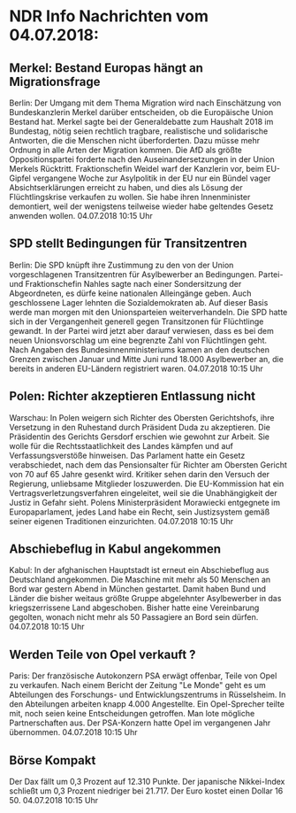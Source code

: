 # NDR Info Nachrichten vom 04.07.2018:


## Merkel: Bestand Europas hängt an Migrationsfrage
Berlin: Der Umgang mit dem Thema Migration wird nach Einschätzung von Bundeskanzlerin Merkel darüber entscheiden, ob die Europäische Union Bestand hat. Merkel sagte bei der Generaldebatte zum Haushalt 2018 im Bundestag, nötig seien rechtlich tragbare, realistische und solidarische Antworten, die die Menschen nicht überforderten. Dazu müsse mehr Ordnung in alle Arten der Migration kommen. Die AfD als größte Oppositionspartei forderte nach den Auseinandersetzungen in der Union Merkels Rücktritt. Fraktionschefin Weidel warf der Kanzlerin vor, beim EU-Gipfel vergangene Woche zur Asylpolitik in der EU nur ein Bündel vager Absichtserklärungen erreicht zu haben, und dies als Lösung der Flüchtlingskrise verkaufen zu wollen. Sie habe ihren Innenminister demontiert, weil der wenigstens teilweise wieder habe geltendes Gesetz anwenden wollen. 04.07.2018 10:15 Uhr 

## SPD stellt Bedingungen für Transitzentren
Berlin: Die SPD knüpft ihre Zustimmung zu den von der Union vorgeschlagenen Transitzentren für Asylbewerber an Bedingungen. Partei- und Fraktionschefin Nahles sagte nach einer Sondersitzung der Abgeordneten, es dürfe keine nationalen Alleingänge geben. Auch geschlossene Lager lehnten die Sozialdemokraten ab. Auf dieser Basis werde man morgen mit den Unionsparteien weiterverhandeln. Die SPD hatte sich in der Vergangenheit generell gegen Transitzonen für Flüchtlinge gewandt. In der Partei wird jetzt aber darauf verwiesen, dass es bei dem neuen Unionsvorschlag um eine begrenzte Zahl von Flüchtlingen geht. Nach Angaben des Bundesinnenministeriums kamen an den deutschen Grenzen zwischen Januar und Mitte Juni rund 18.000 Asylbewerber an, die bereits in anderen EU-Ländern registriert waren. 04.07.2018 10:15 Uhr 

## Polen: Richter akzeptieren Entlassung nicht
Warschau: In Polen weigern sich Richter des Obersten Gerichtshofs, ihre Versetzung in den Ruhestand durch Präsident Duda zu akzeptieren. Die Präsidentin des Gerichts Gersdorf erschien wie gewohnt zur Arbeit. Sie wolle für die Rechtsstaatlichkeit des Landes kämpfen und auf Verfassungsverstöße hinweisen. Das Parlament hatte ein Gesetz verabschiedet, nach dem das Pensionsalter für Richter am Obersten Gericht von 70 auf 65 Jahre gesenkt wird. Kritiker sehen darin den Versuch der Regierung, unliebsame Mitglieder loszuwerden. Die EU-Kommission hat ein Vertragsverletzungsverfahren eingeleitet, weil sie die Unabhängigkeit der Justiz in Gefahr sieht. Polens Ministerpräsident Morawiecki entgegnete im Europaparlament, jedes Land habe ein Recht, sein Justizsystem gemäß seiner eigenen Traditionen einzurichten. 04.07.2018 10:15 Uhr 

## Abschiebeflug in Kabul angekommen
Kabul: In der afghanischen Hauptstadt ist erneut ein Abschiebeflug aus Deutschland angekommen. Die Maschine mit mehr als 50 Menschen an Bord war gestern Abend in München gestartet. Damit haben Bund und Länder die bisher weitaus größte Gruppe abgelehnter Asylbewerber in das kriegszerrissene Land abgeschoben. Bisher hatte eine Vereinbarung gegolten, wonach nicht mehr als 50 Passagiere an Bord sein dürfen. 04.07.2018 10:15 Uhr 

## Werden Teile von Opel verkauft ?
Paris: Der französische Autokonzern PSA erwägt offenbar, Teile von Opel zu verkaufen. Nach einem Bericht der Zeitung "Le Monde" geht es um Abteilungen des Forschungs- und Entwicklungszentrums in Rüsselsheim. In den Abteilungen arbeiten knapp 4.000 Angestellte. Ein Opel-Sprecher teilte mit, noch seien keine Entscheidungen getroffen. Man lote mögliche Partnerschaften aus. Der PSA-Konzern hatte Opel im vergangenen Jahr übernommen. 04.07.2018 10:15 Uhr 

## Börse Kompakt
Der Dax fällt um 0,3 Prozent auf 12.310 Punkte. Der japanische Nikkei-Index schließt um 0,3 Prozent niedriger bei 21.717. Der Euro kostet einen Dollar 16 50. 04.07.2018 10:15 Uhr 
